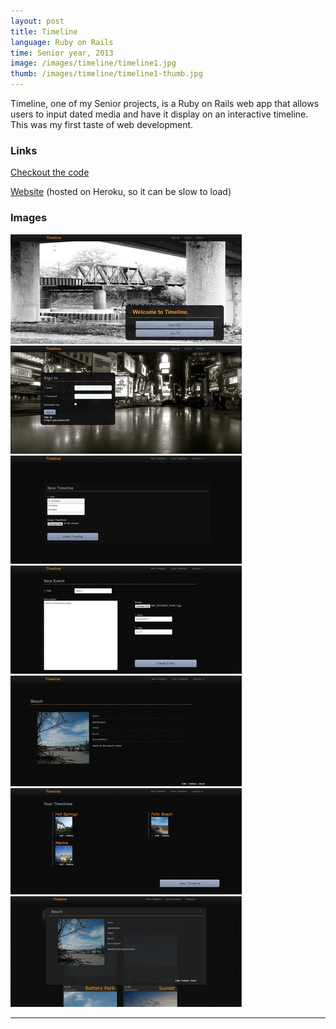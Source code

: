 ```yaml
---
layout: post
title: Timeline
language: Ruby on Rails
time: Senior year, 2013
image: /images/timeline/timeline1.jpg
thumb: /images/timeline/timeline1-thumb.jpg
---
```


Timeline, one of my Senior projects, is a Ruby on Rails web app that allows  users to input dated media and have it display on an interactive timeline. This was my first taste of web development.

<h3>Links</h3>
<a href="https://github.com/meredithmmyers/timeline" target="_blank">Checkout the code</a>

<a href="http://capstone-timeline.herokuapp.com/" target="_blank">Website</a> (hosted on Heroku, so it can be slow to load)

<h3>Images</h3>
<a href="/images/timeline/timeline1.jpg" target="_blank"><img src="/images/timeline/timeline1-thumb.jpg" alt="Timeline"></a>
<a href="/images/timeline/timeline2.jpg" target="_blank"><img src="/images/timeline/timeline2-thumb.jpg" alt="Timeline"></a>
<a href="/images/timeline/timeline3.jpg" target="_blank"><img src="/images/timeline/timeline3-thumb.jpg" alt="Timeline"></a>
<a href="/images/timeline/timeline4.jpg" target="_blank"><img src="/images/timeline/timeline4-thumb.jpg" alt="Timeline"></a>
<a href="/images/timeline/timeline5.jpg" target="_blank"><img src="/images/timeline/timeline5-thumb.jpg" alt="Timeline"></a>
<a href="/images/timeline/timeline6.jpg" target="_blank"><img src="/images/timeline/timeline6-thumb.jpg" alt="Timeline"></a>
<a href="/images/timeline/timeline8.jpg" target="_blank"><img src="/images/timeline/timeline8-thumb.png" alt="Timeline"></a>

-----

